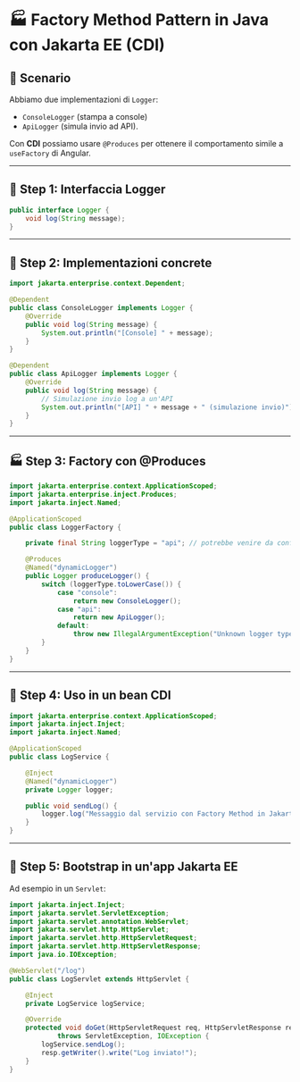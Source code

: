 # 🏭 **Factory Method Pattern in Java con Jakarta EE (CDI)**

## 🎯 Scenario

Abbiamo due implementazioni di `Logger`:

* `ConsoleLogger` (stampa a console)
* `ApiLogger` (simula invio ad API).

Con **CDI** possiamo usare `@Produces` per ottenere il comportamento simile a `useFactory` di Angular.

---

## 🔧 Step 1: **Interfaccia Logger**

```java
public interface Logger {
    void log(String message);
}
```

---

## 🧱 Step 2: **Implementazioni concrete**

```java
import jakarta.enterprise.context.Dependent;

@Dependent
public class ConsoleLogger implements Logger {
    @Override
    public void log(String message) {
        System.out.println("[Console] " + message);
    }
}

@Dependent
public class ApiLogger implements Logger {
    @Override
    public void log(String message) {
        // Simulazione invio log a un'API
        System.out.println("[API] " + message + " (simulazione invio)");
    }
}
```

---

## 🏭 Step 3: **Factory con @Produces**

```java
import jakarta.enterprise.context.ApplicationScoped;
import jakarta.enterprise.inject.Produces;
import jakarta.inject.Named;

@ApplicationScoped
public class LoggerFactory {

    private final String loggerType = "api"; // potrebbe venire da config/env

    @Produces
    @Named("dynamicLogger")
    public Logger produceLogger() {
        switch (loggerType.toLowerCase()) {
            case "console":
                return new ConsoleLogger();
            case "api":
                return new ApiLogger();
            default:
                throw new IllegalArgumentException("Unknown logger type: " + loggerType);
        }
    }
}
```

---

## 🚀 Step 4: **Uso in un bean CDI**

```java
import jakarta.enterprise.context.ApplicationScoped;
import jakarta.inject.Inject;
import jakarta.inject.Named;

@ApplicationScoped
public class LogService {

    @Inject
    @Named("dynamicLogger")
    private Logger logger;

    public void sendLog() {
        logger.log("Messaggio dal servizio con Factory Method in Jakarta EE!");
    }
}
```

---

## 🧪 Step 5: **Bootstrap in un'app Jakarta EE**

Ad esempio in un `Servlet`:

```java
import jakarta.inject.Inject;
import jakarta.servlet.ServletException;
import jakarta.servlet.annotation.WebServlet;
import jakarta.servlet.http.HttpServlet;
import jakarta.servlet.http.HttpServletRequest;
import jakarta.servlet.http.HttpServletResponse;
import java.io.IOException;

@WebServlet("/log")
public class LogServlet extends HttpServlet {

    @Inject
    private LogService logService;

    @Override
    protected void doGet(HttpServletRequest req, HttpServletResponse resp)
            throws ServletException, IOException {
        logService.sendLog();
        resp.getWriter().write("Log inviato!");
    }
}
```
